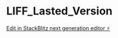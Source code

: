 # LIFF_Lasted_Version

[Edit in StackBlitz next generation editor ⚡️](https://stackblitz.com/~/github.com/Timemi11/LIFF_Lasted_Version)